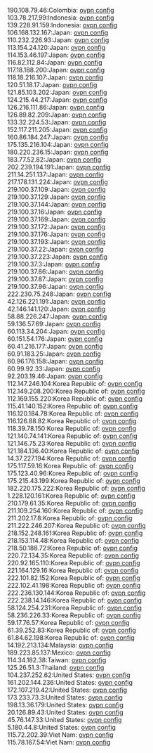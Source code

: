 190.108.79.46:Colombia: [ovpn config](vpn/190_108_79_46.ovpn)  
103.78.217.99:Indonesia: [ovpn config](vpn/103_78_217_99.ovpn)  
139.228.91.159:Indonesia: [ovpn config](vpn/139_228_91_159.ovpn)  
106.168.132.167:Japan: [ovpn config](vpn/106_168_132_167.ovpn)  
110.232.226.93:Japan: [ovpn config](vpn/110_232_226_93.ovpn)  
113.154.24.120:Japan: [ovpn config](vpn/113_154_24_120.ovpn)  
114.153.46.197:Japan: [ovpn config](vpn/114_153_46_197.ovpn)  
116.82.112.84:Japan: [ovpn config](vpn/116_82_112_84.ovpn)  
117.18.188.200:Japan: [ovpn config](vpn/117_18_188_200.ovpn)  
118.18.216.107:Japan: [ovpn config](vpn/118_18_216_107.ovpn)  
120.51.18.17:Japan: [ovpn config](vpn/120_51_18_17.ovpn)  
121.85.103.202:Japan: [ovpn config](vpn/121_85_103_202.ovpn)  
124.215.44.217:Japan: [ovpn config](vpn/124_215_44_217.ovpn)  
126.216.111.86:Japan: [ovpn config](vpn/126_216_111_86.ovpn)  
126.89.82.209:Japan: [ovpn config](vpn/126_89_82_209.ovpn)  
133.32.224.53:Japan: [ovpn config](vpn/133_32_224_53.ovpn)  
152.117.211.205:Japan: [ovpn config](vpn/152_117_211_205.ovpn)  
160.86.184.247:Japan: [ovpn config](vpn/160_86_184_247.ovpn)  
175.135.216.104:Japan: [ovpn config](vpn/175_135_216_104.ovpn)  
180.220.236.15:Japan: [ovpn config](vpn/180_220_236_15.ovpn)  
183.77.52.82:Japan: [ovpn config](vpn/183_77_52_82.ovpn)  
202.239.194.191:Japan: [ovpn config](vpn/202_239_194_191.ovpn)  
211.14.251.137:Japan: [ovpn config](vpn/211_14_251_137.ovpn)  
217.178.131.224:Japan: [ovpn config](vpn/217_178_131_224.ovpn)  
219.100.37.109:Japan: [ovpn config](vpn/219_100_37_109.ovpn)  
219.100.37.129:Japan: [ovpn config](vpn/219_100_37_129.ovpn)  
219.100.37.144:Japan: [ovpn config](vpn/219_100_37_144.ovpn)  
219.100.37.16:Japan: [ovpn config](vpn/219_100_37_16.ovpn)  
219.100.37.169:Japan: [ovpn config](vpn/219_100_37_169.ovpn)  
219.100.37.172:Japan: [ovpn config](vpn/219_100_37_172.ovpn)  
219.100.37.176:Japan: [ovpn config](vpn/219_100_37_176.ovpn)  
219.100.37.193:Japan: [ovpn config](vpn/219_100_37_193.ovpn)  
219.100.37.22:Japan: [ovpn config](vpn/219_100_37_22.ovpn)  
219.100.37.223:Japan: [ovpn config](vpn/219_100_37_223.ovpn)  
219.100.37.3:Japan: [ovpn config](vpn/219_100_37_3.ovpn)  
219.100.37.86:Japan: [ovpn config](vpn/219_100_37_86.ovpn)  
219.100.37.87:Japan: [ovpn config](vpn/219_100_37_87.ovpn)  
219.100.37.96:Japan: [ovpn config](vpn/219_100_37_96.ovpn)  
222.230.75.248:Japan: [ovpn config](vpn/222_230_75_248.ovpn)  
42.126.221.191:Japan: [ovpn config](vpn/42_126_221_191.ovpn)  
42.146.141.120:Japan: [ovpn config](vpn/42_146_141_120.ovpn)  
58.88.226.247:Japan: [ovpn config](vpn/58_88_226_247.ovpn)  
59.136.57.69:Japan: [ovpn config](vpn/59_136_57_69.ovpn)  
60.113.34.204:Japan: [ovpn config](vpn/60_113_34_204.ovpn)  
60.151.54.176:Japan: [ovpn config](vpn/60_151_54_176.ovpn)  
60.41.216.177:Japan: [ovpn config](vpn/60_41_216_177.ovpn)  
60.91.183.25:Japan: [ovpn config](vpn/60_91_183_25.ovpn)  
60.96.176.158:Japan: [ovpn config](vpn/60_96_176_158.ovpn)  
60.99.92.33:Japan: [ovpn config](vpn/60_99_92_33.ovpn)  
92.203.19.46:Japan: [ovpn config](vpn/92_203_19_46.ovpn)  
112.147.246.104:Korea Republic of: [ovpn config](vpn/112_147_246_104.ovpn)  
112.149.208.200:Korea Republic of: [ovpn config](vpn/112_149_208_200.ovpn)  
112.169.155.220:Korea Republic of: [ovpn config](vpn/112_169_155_220.ovpn)  
115.41.140.152:Korea Republic of: [ovpn config](vpn/115_41_140_152.ovpn)  
116.120.184.78:Korea Republic of: [ovpn config](vpn/116_120_184_78.ovpn)  
116.126.88.82:Korea Republic of: [ovpn config](vpn/116_126_88_82.ovpn)  
118.39.78.150:Korea Republic of: [ovpn config](vpn/118_39_78_150.ovpn)  
121.140.74.141:Korea Republic of: [ovpn config](vpn/121_140_74_141.ovpn)  
121.146.75.23:Korea Republic of: [ovpn config](vpn/121_146_75_23.ovpn)  
121.184.136.40:Korea Republic of: [ovpn config](vpn/121_184_136_40.ovpn)  
14.37.227.194:Korea Republic of: [ovpn config](vpn/14_37_227_194.ovpn)  
175.117.59.16:Korea Republic of: [ovpn config](vpn/175_117_59_16.ovpn)  
175.123.40.96:Korea Republic of: [ovpn config](vpn/175_123_40_96.ovpn)  
175.215.43.199:Korea Republic of: [ovpn config](vpn/175_215_43_199.ovpn)  
182.220.175.222:Korea Republic of: [ovpn config](vpn/182_220_175_222.ovpn)  
1.228.120.161:Korea Republic of: [ovpn config](vpn/1_228_120_161.ovpn)  
210.179.61.35:Korea Republic of: [ovpn config](vpn/210_179_61_35.ovpn)  
211.109.254.160:Korea Republic of: [ovpn config](vpn/211_109_254_160.ovpn)  
211.202.17.8:Korea Republic of: [ovpn config](vpn/211_202_17_8.ovpn)  
211.222.246.207:Korea Republic of: [ovpn config](vpn/211_222_246_207.ovpn)  
218.152.248.161:Korea Republic of: [ovpn config](vpn/218_152_248_161.ovpn)  
218.153.114.48:Korea Republic of: [ovpn config](vpn/218_153_114_48.ovpn)  
218.50.188.72:Korea Republic of: [ovpn config](vpn/218_50_188_72.ovpn)  
220.72.134.35:Korea Republic of: [ovpn config](vpn/220_72_134_35.ovpn)  
220.92.165.110:Korea Republic of: [ovpn config](vpn/220_92_165_110.ovpn)  
221.164.129.16:Korea Republic of: [ovpn config](vpn/221_164_129_16.ovpn)  
222.101.82.152:Korea Republic of: [ovpn config](vpn/222_101_82_152.ovpn)  
222.102.41.198:Korea Republic of: [ovpn config](vpn/222_102_41_198.ovpn)  
222.236.130.144:Korea Republic of: [ovpn config](vpn/222_236_130_144.ovpn)  
222.238.14.146:Korea Republic of: [ovpn config](vpn/222_238_14_146.ovpn)  
58.124.254.231:Korea Republic of: [ovpn config](vpn/58_124_254_231.ovpn)  
58.236.226.33:Korea Republic of: [ovpn config](vpn/58_236_226_33.ovpn)  
59.17.76.57:Korea Republic of: [ovpn config](vpn/59_17_76_57.ovpn)  
61.39.252.83:Korea Republic of: [ovpn config](vpn/61_39_252_83.ovpn)  
61.84.62.198:Korea Republic of: [ovpn config](vpn/61_84_62_198.ovpn)  
14.192.213.134:Malaysia: [ovpn config](vpn/14_192_213_134.ovpn)  
189.223.85.137:Mexico: [ovpn config](vpn/189_223_85_137.ovpn)  
114.34.182.38:Taiwan: [ovpn config](vpn/114_34_182_38.ovpn)  
125.26.51.3:Thailand: [ovpn config](vpn/125_26_51_3.ovpn)  
104.237.252.62:United States: [ovpn config](vpn/104_237_252_62.ovpn)  
161.202.144.236:United States: [ovpn config](vpn/161_202_144_236.ovpn)  
172.107.219.42:United States: [ovpn config](vpn/172_107_219_42.ovpn)  
173.233.73.3:United States: [ovpn config](vpn/173_233_73_3.ovpn)  
198.13.36.179:United States: [ovpn config](vpn/198_13_36_179.ovpn)  
20.126.89.43:United States: [ovpn config](vpn/20_126_89_43.ovpn)  
45.76.147.33:United States: [ovpn config](vpn/45_76_147_33.ovpn)  
5.180.44.8:United States: [ovpn config](vpn/5_180_44_8.ovpn)  
115.72.202.39:Viet Nam: [ovpn config](vpn/115_72_202_39.ovpn)  
115.78.167.54:Viet Nam: [ovpn config](vpn/115_78_167_54.ovpn)  
